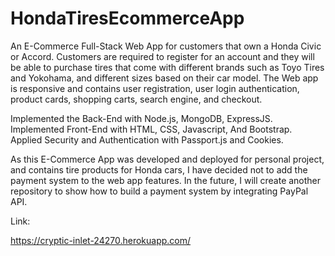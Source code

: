 # HondaTiresEcommerceApp

An E-Commerce Full-Stack Web App for customers that own a Honda Civic or Accord. Customers are required to register for an account and they will be able to purchase tires that come with different brands such as Toyo
Tires and Yokohama, and different sizes based on their car model. The Web app is responsive and contains user registration, user login authentication, product cards, shopping carts, search engine, and checkout.

Implemented the Back-End with Node.js, MongoDB, ExpressJS. Implemented Front-End with HTML, CSS, Javascript, And Bootstrap. Applied Security and Authentication with Passport.js and Cookies.

As this E-Commerce App was developed and deployed for personal project, and contains tire products for Honda cars, I have decided not to add the payment system to the web app features. In the future, I will create another repository to show how to build a payment system by integrating PayPal API.

Link:

https://cryptic-inlet-24270.herokuapp.com/


